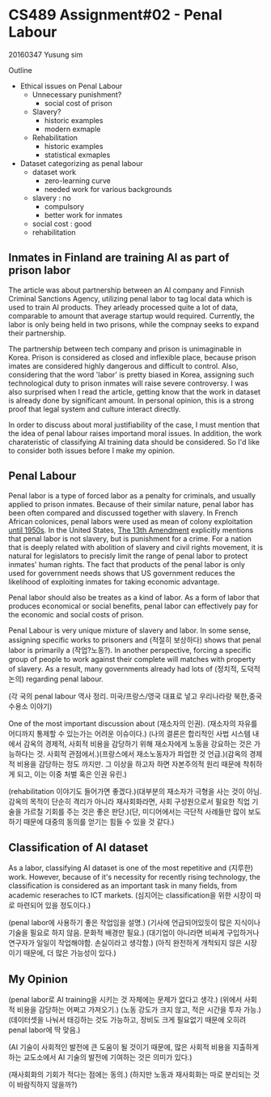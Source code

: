 CS489 Assignment#02 - Penal Labour
===

20160347 Yusung sim

Outline

- Ethical issues on Penal Labour
  - Unnecessary punishment?
    - social cost of prison
  - Slavery?
    - historic examples
    - modern exmaple
  - Rehabilitation
    - historic examples
    - statistical exmaples
- Dataset categorizing as penal labour
  - dataset work
    - zero-learning curve
    - needed work for various backgrounds
  - slavery : no
    - compulsory
    - better work for inmates
  - social cost : good
  - rehabilitation

Inmates in Finland are training AI as part of prison labor
---

The article was about partnership between an AI company and Finnish Criminal Sanctions Agency, utilizing penal labor to tag local data which is used to train AI products. They arleady processed quite a lot of data, comparable to amount that average startup would required. Currently, the labor is only being held in two prisons, while the compnay seeks to expand their partnership.

The partnership between tech company and prison is unimaginable in Korea. Prison is considered as closed and inflexible place, because prison imates are considered highly dangerous and difficult to control. Also, considering that the word 'labor' is pretty biased in Korea, assigning such technological duty to prison inmates will raise severe controversy. I was also surprised when I read the article, getting know that the work in dataset is already done by significant amount. In personal opinion, this is a strong proof that legal system and culture interact directly.

In order to discuss about moral justifiability of the case, I must mention that the idea of penal labour raises importand moral issues. In addition, the work charateristic of classifying AI training data should be considered. So I'd like to consider both issues before I make my opinion.

Penal Labour
---

Penal labor is a type of forced labor as a penalty for criminals, and usually applied to prison inmates. Because of their similar nature, penal labor has been often compared and discussed together with slavery. In French African colonices, penal labors were used as mean of colony exploitation [until 1950s](lemonde.fr/idees/article/2019/04/10/le-travail-force-colonial-dans-l-empire-francais-doit-etre-reconnu-comme-un-crime-contre-l-humanite_5448136_3232.html). In the United States, [The 13th Amendment](https://en.wikipedia.org/wiki/Thirteenth_Amendment_to_the_United_States_Constitution) explicitly mentions that penal labor is not slavery, but is punishment for a crime. For a nation that is deeply related with abolition of slavery and civil rights movement, it is natural for legislators to precisly limit the range of penal labor to protect inmates' human rights. The fact that products of the penal labor is only used for government needs shows that US government reduces the likelihood of exploiting inmates for taking economic advantage.

Penal labor should also be treates as a kind of labor. As a form of labor that produces economical or social benefits, penal labor can effectively pay for the economic and social costs of prison. 

Penal Labour is very unique mixture of slavery and labor. In some sense, assigning specific works to prisoners and (적절히 보상하다) shows that penal labor is primarily a (작업?노동?). In another perspective, forcing a specific group of people to work against their complete will matches with property of slavery. As a result, many governments already had lots of (정치적, 도덕적 논의) regarding penal labour.

(각 국의 penal labour 역사 정리. 미국/프랑스/영국 대표로 넣고 우리나라랑 북한,중국 수용소 이야기)

One of the most important discussion about (재소자의 인권). (재소자의 자유를 어디까지 통제할 수 있는가는 어려운 이슈이다.) (나의 결론은 합리적인 사법 시스템 내에서 감옥의 경제적, 사회적 비용을 감당하기 위해 재소자에게 노동을 강요하는 것은 가능하다는 것. 사회적 관점에서.)(프랑스에서 재소노동자가 파업한 것 언급.)(감옥의 경제적 비용을 감당하는 정도 까지만. 그 이상을 하고자 하면 자본주의적 원리 때문에 착취하게 되고, 이는 이중 처벌 혹은 인권 유린.)

(rehabilitation 이야기도 들어가면 좋겠다.)(대부분의 재소자가 극형을 사는 것이 아님. 감옥의 목적이 단순히 격리가 아니라 재사회화라면, 사회 구성원으로서 필요한 직업 기술을 가르칠 기회를 주는 것은 좋은 판단.)(단, 미디어에서는 극단적 사례들만 많이 보도하기 때문에 대중의 동의를 얻기는 힘들 수 있을 것 같다.)

Classification of AI dataset
---

As a labor, classifying AI dataset is one of the most repetitive and (지루한) work. However, because of it's necessity for recently rising technology, the classification is considered as an important task in many fields, from academic reseraches to ICT markets. (심지어는 classification을 위한 시장이 따로 마련되어 있을 정도이다.)

(penal labor에 사용하기 좋은 작업임을 설명.) (기사에 언급되어있듯이 많은 지식이나 기술을 필요로 하지 않음. 문화적 배경만 필요.) (대기업이 아니라면 비싸게 구입하거나 연구자가 일일이 작업해야함. 손실이라고 생각함.) (아직 완전하게 개척되지 않은 시장이기 때문에, 더 많은 가능성이 있다.)

My Opinion
---

(penal labor로 AI training을 시키는 것 자체에는 문제가 없다고 생각.) (위에서 사회적 비용을 감당하는 어쩌고 가져오기.) (노동 강도가 크지 않고, 적은 시간을 투자 가능.) (데이터셋을 나눠서 태깅하는 것도 가능하고, 장비도 크게 필요없기 때문에 오히려 penal labor에 딱 맞음.)

(AI 기술이 사회적인 발전에 큰 도움이 될 것이기 때문에, 많은 사회적 비용을 지출하게 하는 교도소에서 AI 기술의 발전에 기여하는 것은 의미가 있다.)

(재사회화의 기회가 적다는 점에는 동의.) (하지만 노동과 재사회화는 따로 분리되는 것이 바람직하지 않을까?)
